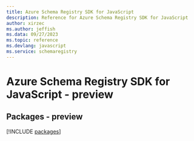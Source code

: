 ```yaml
---
title: Azure Schema Registry SDK for JavaScript
description: Reference for Azure Schema Registry SDK for JavaScript
author: xirzec
ms.author: jeffish
ms.data: 09/27/2023
ms.topic: reference
ms.devlang: javascript
ms.service: schemaregistry
---
```

# Azure Schema Registry SDK for JavaScript - preview
## Packages - preview
[!INCLUDE [packages](schema-registry-index.md)]